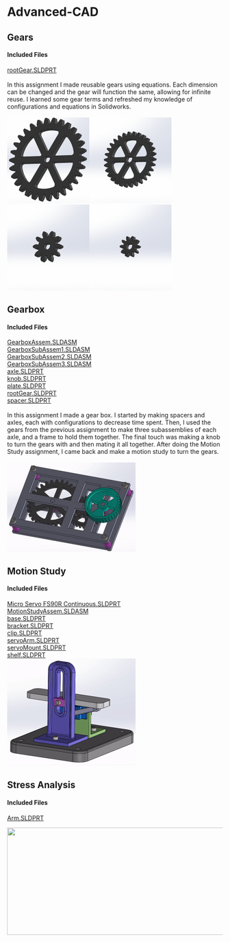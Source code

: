 # Advanced-CAD

## Gears
#### Included Files
<a href="Gears/rootGear.SLDPRT">rootGear.SLDPRT</a><br/>
<br/>
In this assignment I made reusable gears using equations. Each dimension can be changed and the gear will function the same, allowing for infinite reuse. I learned some gear terms and refreshed my knowledge of configurations and equations in Solidworks.
<br/><br/>
<IMG SRC="Media/Gear30T1.5Mod.PNG"  width="192" height="200"><IMG SRC="Media/Gear30T1.0Mod.PNG"  width="192" height="200">
<IMG SRC="Media/Gear10T1.5Mod.PNG"  width="192" height="200"><IMG SRC="Media/Gear10T1.0Mod.PNG"  width="192" height="200">

## Gearbox
#### Included Files
<a href="Gears/GearboxAssem.SLDASM">GearboxAssem.SLDASM</a><br/>
<a href="Gears/GearboxSubAssem1.SLDASM">GearboxSubAssem1.SLDASM</a><br/>
<a href="Gears/GearboxSubAssem2.SLDASM">GearboxSubAssem2.SLDASM</a><br/>
<a href="Gears/GearboxSubAssem3.SLDASM">GearboxSubAssem3.SLDASM</a><br/>
<a href="Gears/axle.SLDPRT">axle.SLDPRT</a><br/>
<a href="Gears/knob.SLDPRT">knob.SLDPRT</a><br/>
<a href="Gears/plate.SLDPRT">plate.SLDPRT</a><br/>
<a href="Gears/rootGear.SLDPRT">rootGear.SLDPRT</a><br/>
<a href="Gears/spacer.SLDPRT">spacer.SLDPRT</a><br/>
<br/>
In this assignment I made a gear box. I started by making spacers and axles, each with configurations to decrease time spent. Then, I used the gears from the previous assignment to make three subassemblies of each axle, and a frame to hold them together. The final touch was making a knob to turn the gears with and then mating it all together. After doing the Motion Study assignment, I came back and make a motion study to turn the gears. <br/>
<br/>
<IMG SRC="Media/GearboxGif.gif"  width="300" height="208"><br/>

## Motion Study
#### Included Files
<a href="MotionStudy/Micro Servo FS90R Continuous.SLDPRT">Micro Servo FS90R Continuous.SLDPRT</a><br/>
<a href="MotionStudy/MotionStudyAssem.SLDASM">MotionStudyAssem.SLDASM</a><br/>
<a href="MotionStudy/base.SLDPRT">base.SLDPRT</a><br/>
<a href="MotionStudy/bracket.SLDPRT">bracket.SLDPRT</a><br/>
<a href="MotionStudy/clip.SLDPRT">clip.SLDPRT</a><br/>
<a href="MotionStudy/servoArm.SLDPRT">servoArm.SLDPRT</a><br/>
<a href="MotionStudy/servoMount.SLDPRT">servoMount.SLDPRT</a><br/>
<a href="MotionStudy/shelf.SLDPRT">shelf.SLDPRT</a><br/>
<IMG SRC="Media/MotionStudiesGif.gif"  width="300" height="250">
  
## Stress Analysis
#### Included Files
<a href="StressAnalysis/Arm.SLDPRT">Arm.SLDPRT</a><br/>


<IMG SRC="Media/StressAnalysisPic.PNG.gif"  width="643" height="250">
